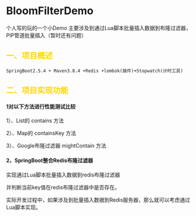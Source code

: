 # BloomFilterDemo
个人写的玩的一个小Demo
 主要涉及到通过Lua脚本批量插入数据到布隆过滤器，PIP管道批量插入（暂时还有问题）

## <font color=#FFD700>一、项目概述</font>

```
SpringBoot2.5.4 + Maven3.8.4 +Redis +lombok(插件)+Stopwatch(计时工具)
```
## <font color=#FFD700>二、项目实现功能</font>

#### 1对以下方法进行性能测试比较

   1）、List的 contains 方法

   2）、Map的 containsKey 方法

   3）、Google布隆过滤器 mightContain 方法

#### 2、SpringBoot整合Redis布隆过滤器

实现通过Lua脚本批量插入数据到redis布隆过滤器

并判断当前key值在redis布隆过滤器中是否存在。

实际开发过程中，如果涉及到批量插入数据到Redis服务器，那么就可以考虑通过Lua脚本实现。
